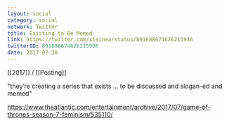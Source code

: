 ```yaml
---
layout: social
category: social
network: Twitter
title: Existing to Be Memed
link: https://twitter.com/steinea/status/891688674626215936
twitterID: 891688674626215936
date: 2017-07-30
---
```


[[2017]] / [[Posting]]

"they’re creating a series that exists ... to be discussed and slogan-ed and memed"

<https://www.theatlantic.com/entertainment/archive/2017/07/game-of-thrones-season-7-feminism/535110/>
